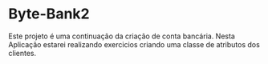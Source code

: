 # Byte-Bank2
Este projeto é uma continuação da criação de conta bancária. Nesta Aplicação estarei realizando exercicios criando uma classe de atributos dos clientes.
